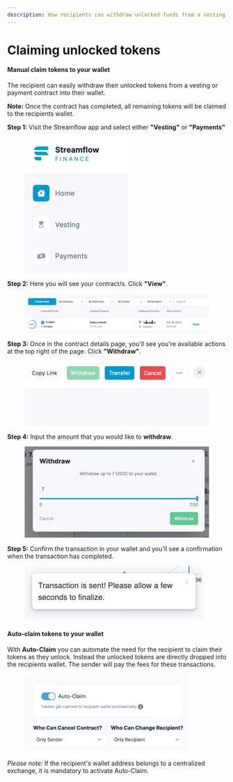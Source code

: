 ```yaml
---
description: How recipients can withdraw unlocked funds from a vesting or payment contract
---
```


# Claiming unlocked tokens

#### Manual claim tokens to your wallet

The recipient can easily withdraw their unlocked tokens from a vesting or payment contract into their wallet.

**Note:** Once the contract has completed, all remaining tokens will be claimed to the recipients wallet. &#x20;

**Step 1:** Visit the Streamflow app and select either **"Vesting"** or **"Payments"** &#x20;

<figure><img src="../.gitbook/assets/image (25).png" alt=""><figcaption></figcaption></figure>

**Step 2:** Here you will see your contract/s. Click **"View"**.

<figure><img src="../.gitbook/assets/image (27).png" alt=""><figcaption></figcaption></figure>

**Step 3:** Once in the contract details page, you'll see you're available actions at the top right of the page. Click **"Withdraw"**.

<figure><img src="../.gitbook/assets/image (26).png" alt=""><figcaption></figcaption></figure>

**Step 4:** Input the amount that you would like to **withdraw**.

<figure><img src="../.gitbook/assets/image (29).png" alt=""><figcaption></figcaption></figure>

**Step 5:** Confirm the transaction in your wallet and you'll see a confirmation when the transaction has completed.&#x20;

<figure><img src="../.gitbook/assets/image (30).png" alt=""><figcaption></figcaption></figure>

#### Auto-claim tokens to your wallet

With **Auto-Claim** you can automate the need for the recipient to claim their tokens as they unlock. Instead the unlocked tokens are directly dropped into the recipients wallet. The sender will pay the fees for these transactions.&#x20;

&#x20; &#x20;

<figure><img src="../.gitbook/assets/image (2).png" alt="" width="375"><figcaption></figcaption></figure>

_Please note:_ If the recipient's wallet address belongs to a centralized exchange, it is mandatory to activate Auto-Claim.&#x20;
